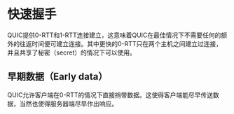 # 快速握手

QUIC提供0-RTT和1-RTT连接建立，这意味着QUIC在最佳情况下不需要任何的额外的往返时间便可建立连接。其中更快的0-RTT只在两个主机之间建立过连接，并且共享了秘密（secret）的情况下可以使用。

## 早期数据（Early data）

QUIC允许客户端在0-RTT的情况下直接捎带数据。这使得客户端能尽早传送数据，当然也使得服务器端尽早作出响应。

